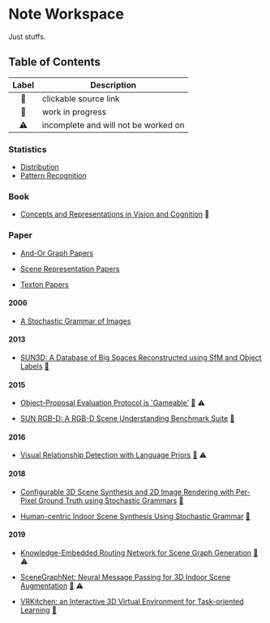# Note Workspace
Just stuffs.


## Table of Contents
| Label |             Description              |
|:-----:|--------------------------------------|
|  🔗   | clickable source link                |
|  🚧   | work in progress                     |
|  ⚠    | incomplete and will not be worked on |

### Statistics
- [Distribution](https://github.com/Neur1n/note_ws/tree/master/statistics/part_distribution)
- [Pattern Recognition](https://github.com/Neur1n/note_ws/tree/master/statistics/part_pattern_recognition)

### Book
- [Concepts and Representations in Vision and Cognition](https://github.com/Neur1n/note_ws/tree/master/book/concepts_and_representations_in_vision_and_cognition) 🚧

### Paper
- [And-Or Graph Papers](https://github.com/Neur1n/note_ws/tree/master/paper/aog)

- [Scene Representation Papers](https://github.com/Neur1n/note_ws/tree/master/paper/scene_representation)

- [Texton Papers](https://github.com/Neur1n/note_ws/tree/master/paper/texton)

#### 2006
- [A Stochastic Grammar of Images](https://github.com/Neur1n/note_ws/tree/master/paper/a_stochastic_grammar_of_images)

#### 2013
- [SUN3D: A Database of Big Spaces Reconstructed using SfM and Object Labels](https://github.com/Neur1n/note_ws/blob/master/paper/datasets/2013_sun3d.ipynb) [🔗](http://sun3d.cs.princeton.edu/)

#### 2015
- [Object-Proposal Evaluation Protocol is 'Gameable'](https://github.com/Neur1n/note_ws/blob/master/paper/2015_object_proposal_evaluation) [🔗](https://filebox.ece.vt.edu/~aroma/web/object-proposals.html) ⚠

- [SUN RGB-D: A RGB-D Scene Understanding Benchmark Suite](https://github.com/Neur1n/note_ws/blob/master/paper/datasets/2015_sun_rgbd.ipynb) [🔗](http://3dvision.princeton.edu/projects/2015/SUNrgbd/)

#### 2016
- [Visual Relationship Detection with Language Priors](https://github.com/Neur1n/note_ws/tree/master/paper/2016_visual_relationship_detection) [🔗](https://cs.stanford.edu/people/ranjaykrishna/vrd/) ⚠

#### 2018
- [Configurable 3D Scene Synthesis and 2D Image Rendering with Per-Pixel Ground Truth using Stochastic Grammars](https://github.com/Neur1n/note_ws/tree/master/paper/2018_configurable_scene_synthesis) [🔗](https://arxiv.org/pdf/1704.00112.pdf)

- [Human-centric Indoor Scene Synthesis Using Stochastic Grammar](https://github.com/Neur1n/note_ws/tree/master/paper/2018_human_centric_synthesis) [🔗](https://github.com/SiyuanQi/human-centric-scene-synthesis)

#### 2019
- [Knowledge-Embedded Routing Network for Scene Graph Generation](https://github.com/Neur1n/note_ws/tree/master/paper/2019_kern) [🔗](https://github.com/yuweihao/KERN) ⚠

- [SceneGraphNet: Neural Message Passing for 3D Indoor Scene Augmentation](https://github.com/Neur1n/note_ws/tree/master/paper/2019_scene_graph_net) [🔗](https://github.com/yzhou359/3DIndoor-SceneGraphNet) ⚠

- [VRKitchen: an Interactive 3D Virtual Environment for Task-oriented Learning](https://github.com/Neur1n/note_ws/tree/master/paper/2019_xfgao_vrkitchen) [🔗](https://sites.google.com/view/vr-kitchen/)
